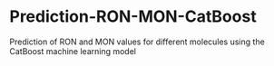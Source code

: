 # Prediction-RON-MON-CatBoost
Prediction of RON and MON values for different molecules using the CatBoost machine learning model
